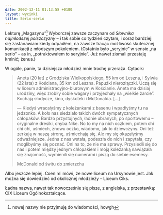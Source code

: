 ```yaml
---
date: 2002-12-11 01:13:58 +0100
layout: wycinki
title: Serio-serio
---
```


Lekturę „Magazynu”[^1] Wyborczej zawsze zaczynam od <cite>Słownika najmłodszej polszczyzny</cite> – i tak sobie co tydzień czytam, i coraz bardziej się zastanawiam kiedy odpadłem, na zawsze tracąc możliwość skutecznej komunikacji z młodszym pokoleniem. (Ostatnio było „seryjnie” w sensie „na serio” – as in, „potraktowałem to seryjnie”. Już nawet ziomali przestaję kminić; żenua.)

W ogóle, panie, ta dzisiejsza młodzież mnie trochę przeraża. Cytacik:

> Aneta (20 lat) z Grodziska Wielkopolskiego, 55 km od Leszna, i Sylwia (22 lata) z Kościana, 35 km od Leszna. Papużki nierozłączki. Uczą się w liceum administracyjno-biurowym w Kościanie. Aneta ma dzisiaj urodziny, więc zrobiły sobie wagary i przyjechały na „wielkie żarcie”. Kochają słodycze, kino, dyskoteki i McDonalda. […]
>
> — Kiedyś wracałyśmy z koleżankami z basenu i wpadłyśmy tu na jedzonko. A koło nas siedziało takich dwóch sympatycznych chłopaków. Bardzo przystojnych, ładnie ubranych, po sportowemu – oryginalne dresiki, chyba Nike. No to my na nich oczkiem, potem chi chi chi, uśmiech, znowu oczko, wiadomo, jak to dziewczyny. Oni też zerkają w naszą stronę, uśmiechają się. Ale my się okazałyśmy odważniejsze. Jedna z nas wstała, podeszła do nich i zapytała, czy moglibyśmy się poznać. Oni na to, że nie ma sprawy. Przysiedli się do nas i potem między jednym chłopakiem i moją koleżanką nawiązała się znajomość, wymienili się numerami i piszą do siebie esemesy.
>
> McDonald od świtu do zmierzchu

Albo jeszcze lepiej. Coen mi mówi, że nowe liceum na Ursynowie jest. Jak można się dowiedzieć od okolicznej młodzieży – Liceum Ciks.

Ładna nazwa, nawet tak nowocześnie się pisze, z angielska, z przestawką: CIX Liceum Ogólnokształcące.

[^1]: nowej nazwy nie przyjmuję do wiadomości, howgh
